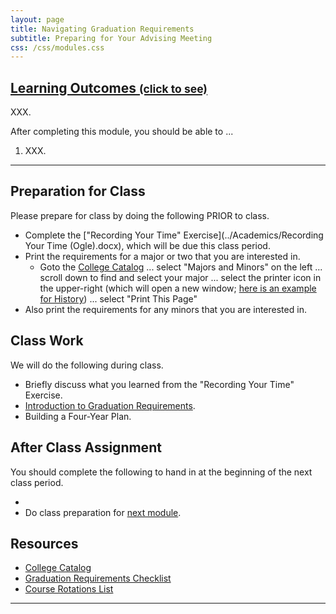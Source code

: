 ```yaml
---
layout: page
title: Navigating Graduation Requirements
subtitle: Preparing for Your Advising Meeting
css: /css/modules.css
---
```


<div class="panel-group-ILOs">
  <div class="panel panel-default">
    <div class="panel-heading">
      <h2 class="panel-title">
        <a data-toggle="collapse" href="#ILOs">Learning Outcomes <small>(click to see)</small></a>
      </h2>
    </div>
    <div id="ILOs" class="panel-collapse collapse">
      <div class="panel-body">
<p>XXX.</p>

<p>After completing this module, you should be able to ...</p>

<ol>
  <li>XXX.</li>
</ol>
      </div>
    </div>
  </div>
</div>

----

## Preparation for Class

Please prepare for class by doing the following PRIOR to class.

* Complete the ["Recording Your Time" Exercise](../Academics/Recording Your Time (Ogle).docx), which will be due this class period.
* Print the requirements for a major or two that you are interested in.
    * Goto the [College Catalog](http://catalog.northland.edu/) ... select "Majors and Minors" on the left ... scroll down to find and select your major ... select the printer icon in the upper-right (which will open a new window; [here is an example for History](catalog.northland.edu/preview_program.php?catoid=19&poid=1355&print)) ... select "Print This Page"
* Also print the requirements for any minors that you are interested in.

## Class Work

We will do the following during class.

* Briefly discuss what you learned from the "Recording Your Time" Exercise.
* [Introduction to Graduation Requirements](https://docs.google.com/presentation/d/1T1IV7vCAWLpCfDuvLsnmubMo22W-LBOcM5apTCFzHL8/edit#slide=id.gc6f73a04f_0_0).
* Building a Four-Year Plan.

## After Class Assignment

You should complete the following to hand in at the beginning of the next class period.

* 
* Do class preparation for [next module](../Careers).

## Resources

* [College Catalog](http://catalog.northland.edu/)
* [Graduation Requirements Checklist](https://drive.google.com/drive/folders/1eaA8aWJXFmXrYw_lBLU_lWCQ44vvNfr8)
* [Course Rotations List]()
----
